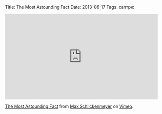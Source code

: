 Title: The Most Astounding Fact
Date: 2013-06-17
Tags: саптрю

<div class="text"><iframe src="http://player.vimeo.com/video/38101676?color=00c4ff" width="500" height="281" frameborder="0" webkitallowfullscreen="webkitallowfullscreen" mozallowfullscreen="mozallowfullscreen" allowfullscreen="allowfullscreen"></iframe> <p><a href="http://vimeo.com/38101676">The Most Astounding Fact</a> from <a href="http://vimeo.com/maxschlick">Max Schlickenmeyer</a> on <a href="http://vimeo.com">Vimeo</a>.</p></div>
